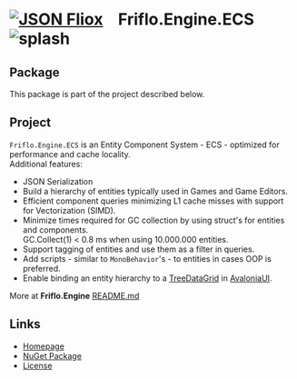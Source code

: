 # [![JSON Fliox](https://raw.githubusercontent.com/friflo/Friflo.Json.Fliox/main/docs/images/Json-Fliox.svg)](https://github.com/friflo/Friflo.Json.Fliox/tree/main/Engine)    **Friflo.Engine.ECS** ![splash](https://raw.githubusercontent.com/friflo/Friflo.Json.Fliox/main/docs/images/paint-splatter.svg)

## Package

This package is part of the project described below.


## Project

`Friflo.Engine.ECS` is an Entity Component System - ECS - optimized for performance and cache locality.  
Additional features:
- JSON Serialization
- Build a hierarchy of entities typically used in Games and Game Editors.
- Efficient component queries minimizing L1 cache misses with support for Vectorization (SIMD).
- Minimize times required for GC collection by using struct's for entities and components.  
  GC.Collect(1) < 0.8 ms when using 10.000.000 entities.
- Support tagging of entities and use them as a filter in queries.
- Add scripts - similar to `MonoBehavior`'s - to entities in cases OOP is preferred.
- Enable binding an entity hierarchy to a [TreeDataGrid](https://github.com/AvaloniaUI/Avalonia.Controls.TreeDataGrid)
  in [AvaloniaUI](https://avaloniaui.net/).

More at **Friflo.Engine** [README.md](https://github.com/friflo/Friflo.Json.Fliox/tree/main/Engine)


## Links

- [Homepage](https://github.com/friflo/Friflo.Json.Fliox)
- [NuGet Package](https://www.nuget.org/packages/Friflo.Engine.ECS/)
- [License](https://github.com/friflo/Friflo.Json.Fliox/blob/main/LICENSE)
